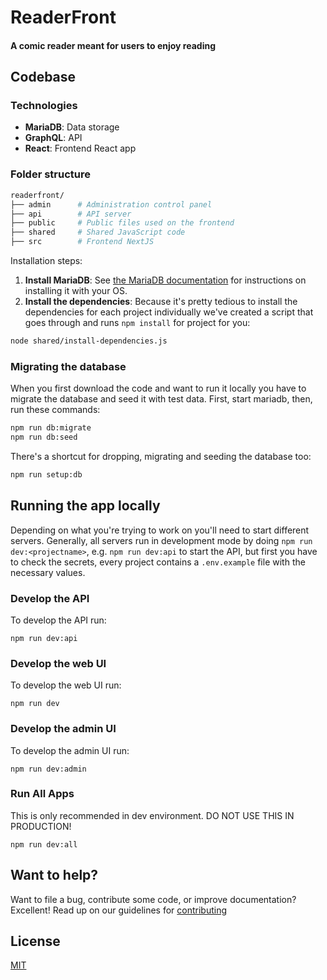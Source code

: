 # ReaderFront

#### A comic reader meant for users to enjoy reading

## Codebase

### Technologies

- **MariaDB**: Data storage
- **GraphQL**: API
- **React**: Frontend React app

### Folder structure

```sh
readerfront/
├── admin      # Administration control panel
├── api        # API server
├── public     # Public files used on the frontend
├── shared     # Shared JavaScript code
├── src        # Frontend NextJS
```

Installation steps:

1. **Install MariaDB**: See [the MariaDB documentation](https://downloads.mariadb.org/) for instructions on installing it with your OS.
2. **Install the dependencies**: Because it's pretty tedious to install the dependencies for each project individually we've created a script that goes through and runs `npm install` for project for you:

```sh
node shared/install-dependencies.js
```

### Migrating the database

When you first download the code and want to run it locally you have to migrate the database and seed it with test data. First, start mariadb, then, run these commands:

```sh
npm run db:migrate
npm run db:seed
```

There's a shortcut for dropping, migrating and seeding the database too:

```sh
npm run setup:db
```

## Running the app locally

Depending on what you're trying to work on you'll need to start different servers. Generally, all servers run in development mode by doing `npm run dev:<projectname>`, e.g. `npm run dev:api` to start the API, but first you have to check the secrets, every project contains a `.env.example` file with the necessary values.

### Develop the API

To develop the API run:

```
npm run dev:api
```

### Develop the web UI

To develop the web UI run:

```
npm run dev
```

### Develop the admin UI

To develop the admin UI run:

```
npm run dev:admin
```

### Run All Apps

This is only recommended in dev environment. DO NOT USE THIS IN PRODUCTION!

```
npm run dev:all
```

## Want to help?

Want to file a bug, contribute some code, or improve documentation? Excellent! Read up on our guidelines for [contributing](https://github.com/dvaJi/ReaderFront/blob/master/CONTRIBUTING.md)

## License

[MIT](https://github.com/dvaJi/ReaderFront/blob/master/LICENSE)
